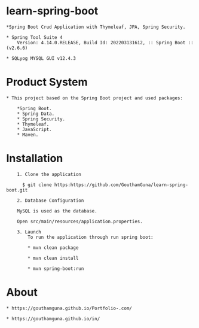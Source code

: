 # learn-spring-boot

	*Spring Boot Crud Application with Thymeleaf, JPA, Spring Security.
	
	* Spring Tool Suite 4 
		Version: 4.14.0.RELEASE, Build Id: 202203131612, :: Spring Boot :: (v2.6.6)

	* SQLyog MYSQL GUI v12.4.3
	
# Product System

	* This project based on the Spring Boot project and used packages:
		
		*Spring Boot.
		* Spring Data.
		* Spring Security.
		* Thymeleaf.
		* JavaScript.
		* Maven.
		
# Installation

	    1. Clone the application
	    
	      $ git clone https:https://github.com/GouthamGuna/learn-spring-boot.git
	    
	    2. Database Configuration
	    
		MySQL is used as the database.
		
		Open src/main/resources/application.properties.
			
		3. Launch
			To run the application through run spring boot:
			
            * mvn clean package 
			
			* mvn clean install
			
			* mvn spring-boot:run

# About 
	
	* https://gouthamguna.github.io/Portfolio-.com/
	
	* https://gouthamguna.github.io/in/